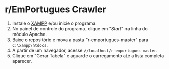 # r/EmPortugues Crawler

1. Instale o [XAMPP](https://www.apachefriends.org/pt_br/index.html) e/ou inicie o programa.
2. No painel de controle do programa, clique em "*Start*" na linha do módulo Apache.
3. Baixe o repositório e mova a pasta "r-emportugues-master" para `C:\xampp\htdocs`.
4. A partir de um navegador, acesse `//localhost/r-emportugues-master`.
5. Clique em "Gerar Tabela" e aguarde o carregamento até a lista completa aparecer.
